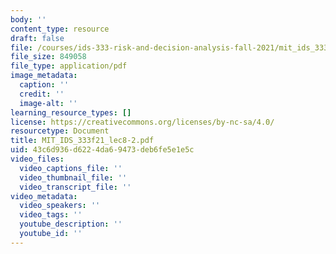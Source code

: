 ```yaml
---
body: ''
content_type: resource
draft: false
file: /courses/ids-333-risk-and-decision-analysis-fall-2021/mit_ids_333f21_lec8-2.pdf
file_size: 849058
file_type: application/pdf
image_metadata:
  caption: ''
  credit: ''
  image-alt: ''
learning_resource_types: []
license: https://creativecommons.org/licenses/by-nc-sa/4.0/
resourcetype: Document
title: MIT_IDS_333f21_lec8-2.pdf
uid: 43c6d936-d622-4da6-9473-deb6fe5e1e5c
video_files:
  video_captions_file: ''
  video_thumbnail_file: ''
  video_transcript_file: ''
video_metadata:
  video_speakers: ''
  video_tags: ''
  youtube_description: ''
  youtube_id: ''
---
```

